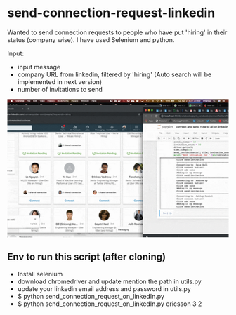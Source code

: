 # send-connection-request-linkedin
Wanted to send connection requests to people who have put 'hiring' in their status (company wise). I have used Selenium and python.

Input: 
* input message
* company URL from linkedin, filtered by 'hiring' (Auto search will be implemented in next version)
* number of invitations to send

![](./gifs/send-connection-requests-linkedin.gif)

## Env to run this script (after cloning)
* Install selenium
* download chromedriver and update mention the path in utils.py
* update your linkedin email address and password in utils.py
* $ python send_connection_request_on_linkedIn.py <company name> <number of invitations to send> <number of times to scroll when hiring members are not found>
* $ python send_connection_request_on_linkedIn.py ericsson 3 2
